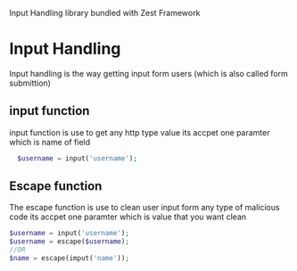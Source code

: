 Input Handling library bundled with Zest Framework

# Input Handling
Input handling is the way getting input form users (which is also called form submittion)

## input function
input function is use to get any http type value its accpet one paramter which is name of field

```php
  $username = input('username');
```

## Escape function

The escape function is use to clean user input form any type of malicious code its accpet one paramter which is value that you want clean

```php
$username = input('username');
$username = escape($username);
//OR
$name = escape(imput('name'));

```
